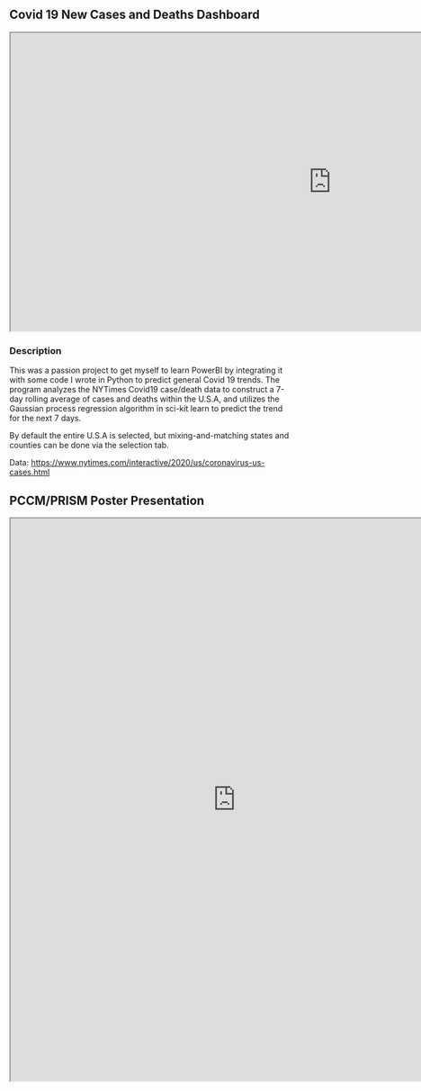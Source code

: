 
## Covid 19 New Cases and Deaths Dashboard

<iframe width="1140" height="530" src="https://app.powerbi.com/reportEmbed?reportId=9d4338b1-5dfa-475b-94e9-128839b48ac2&autoAuth=true&ctid=96db78cf-221e-423e-8d55-bcabc5bf9ba6&config=eyJjbHVzdGVyVXJsIjoiaHR0cHM6Ly93YWJpLXVzLW5vcnRoLWNlbnRyYWwtZy1wcmltYXJ5LXJlZGlyZWN0LmFuYWx5c2lzLndpbmRvd3MubmV0LyJ9" frameborder="1"></iframe>


### Description

This was a passion project to get myself to learn PowerBI by integrating it with some code I wrote in Python to predict general Covid 19 trends. The program analyzes the NYTimes Covid19 case/death data to construct a 7-day rolling average of cases and deaths within the U.S.A, and utilizes the Gaussian process regression algorithm in sci-kit learn to predict the trend for the next 7 days.

By default the entire U.S.A is selected, but mixing-and-matching states and counties can be done via the selection tab.

Data: https://www.nytimes.com/interactive/2020/us/coronavirus-us-cases.html


## PCCM/PRISM Poster Presentation

<iframe width="800" height="1000" src="https://docs.google.com/gview?url= https://github.com/PoppyDA/Projects-and-Publications/blob/8f4aa89d017e6ba3389a03599fdc7ff56279b59a/Princeton_REU_Poster_Carrillo.pdf" frameborder="1"></iframe>
